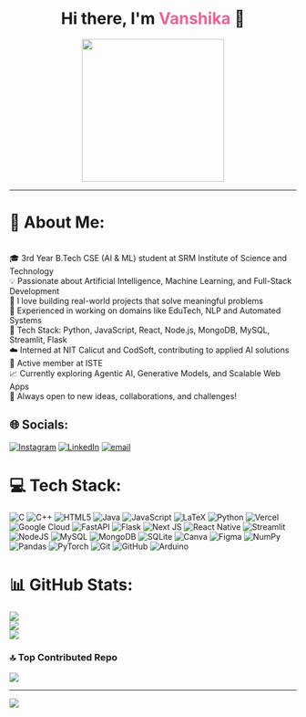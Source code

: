 <!-- HEADER -->
<h1 align="center">Hi there, I'm <span style="color:#f06292;">Vanshika</span> 👋</h1>

<div align="center">
  <img src="https://media.giphy.com/media/26tn33aiTi1jkl6H6/giphy.gif" width="250" height="250"/>
</div>

---
# 💫 About Me:
<br>🎓 3rd Year B.Tech CSE (AI & ML) student at SRM Institute of Science and Technology   <br>💡 Passionate about Artificial Intelligence, Machine Learning, and Full-Stack Development  <br>🚀 I love building real-world projects that solve meaningful problems  <br>🧠 Experienced in working on domains like EduTech, NLP and Automated Systems  <br>🔧 Tech Stack: Python, JavaScript, React, Node.js, MongoDB, MySQL, Streamlit, Flask  <br>☁️ Interned at NIT Calicut and CodSoft, contributing to applied AI solutions  <br>🤝 Active member at ISTE <br>📈 Currently exploring Agentic AI, Generative Models, and Scalable Web Apps  <br>🌱 Always open to new ideas, collaborations, and challenges!


## 🌐 Socials:
[![Instagram](https://img.shields.io/badge/Instagram-%23E4405F.svg?logo=Instagram&logoColor=white)](https://instagram.com/vanssss_05) [![LinkedIn](https://img.shields.io/badge/LinkedIn-%230077B5.svg?logo=linkedin&logoColor=white)](https://linkedin.com/in/https://www.linkedin.com/in/d-t-vanshika-0223372a8) [![email](https://img.shields.io/badge/Email-D14836?logo=gmail&logoColor=white)](mailto:vanshikaselvam05@gmail.com) 

# 💻 Tech Stack:
![C](https://img.shields.io/badge/c-%2300599C.svg?style=for-the-badge&logo=c&logoColor=white) ![C++](https://img.shields.io/badge/c++-%2300599C.svg?style=for-the-badge&logo=c%2B%2B&logoColor=white)  ![HTML5](https://img.shields.io/badge/html5-%23E34F26.svg?style=for-the-badge&logo=html5&logoColor=white) ![Java](https://img.shields.io/badge/java-%23ED8B00.svg?style=for-the-badge&logo=openjdk&logoColor=white) ![JavaScript](https://img.shields.io/badge/javascript-%23323330.svg?style=for-the-badge&logo=javascript&logoColor=%23F7DF1E) ![LaTeX](https://img.shields.io/badge/latex-%23008080.svg?style=for-the-badge&logo=latex&logoColor=white) ![Python](https://img.shields.io/badge/python-3670A0?style=for-the-badge&logo=python&logoColor=ffdd54) ![Vercel](https://img.shields.io/badge/vercel-%23000000.svg?style=for-the-badge&logo=vercel&logoColor=white) ![Google Cloud](https://img.shields.io/badge/GoogleCloud-%234285F4.svg?style=for-the-badge&logo=google-cloud&logoColor=white) ![FastAPI](https://img.shields.io/badge/FastAPI-005571?style=for-the-badge&logo=fastapi) ![Flask](https://img.shields.io/badge/flask-%23000.svg?style=for-the-badge&logo=flask&logoColor=white) ![Next JS](https://img.shields.io/badge/Next-black?style=for-the-badge&logo=next.js&logoColor=white) ![React Native](https://img.shields.io/badge/react_native-%2320232a.svg?style=for-the-badge&logo=react&logoColor=%2361DAFB) ![Streamlit](https://img.shields.io/badge/Streamlit-%23FE4B4B.svg?style=for-the-badge&logo=streamlit&logoColor=white)  ![NodeJS](https://img.shields.io/badge/node.js-6DA55F?style=for-the-badge&logo=node.js&logoColor=white) ![MySQL](https://img.shields.io/badge/mysql-4479A1.svg?style=for-the-badge&logo=mysql&logoColor=white) ![MongoDB](https://img.shields.io/badge/MongoDB-%234ea94b.svg?style=for-the-badge&logo=mongodb&logoColor=white) ![SQLite](https://img.shields.io/badge/sqlite-%2307405e.svg?style=for-the-badge&logo=sqlite&logoColor=white) ![Canva](https://img.shields.io/badge/Canva-%2300C4CC.svg?style=for-the-badge&logo=Canva&logoColor=white) ![Figma](https://img.shields.io/badge/figma-%23F24E1E.svg?style=for-the-badge&logo=figma&logoColor=white) ![NumPy](https://img.shields.io/badge/numpy-%23013243.svg?style=for-the-badge&logo=numpy&logoColor=white) ![Pandas](https://img.shields.io/badge/pandas-%23150458.svg?style=for-the-badge&logo=pandas&logoColor=white) ![PyTorch](https://img.shields.io/badge/PyTorch-%23EE4C2C.svg?style=for-the-badge&logo=PyTorch&logoColor=white) ![Git](https://img.shields.io/badge/git-%23F05033.svg?style=for-the-badge&logo=git&logoColor=white) ![GitHub](https://img.shields.io/badge/github-%23121011.svg?style=for-the-badge&logo=github&logoColor=white) ![Arduino](https://img.shields.io/badge/-Arduino-00979D?style=for-the-badge&logo=Arduino&logoColor=white)
# 📊 GitHub Stats:
![](https://github-readme-stats.vercel.app/api?username=vanshi-05&theme=dark&hide_border=false&include_all_commits=true&count_private=true)<br/>
![](https://nirzak-streak-stats.vercel.app/?user=vanshi-05&theme=dark&hide_border=false)<br/>
![](https://github-readme-stats.vercel.app/api/top-langs/?username=vanshi-05&theme=dark&hide_border=false&include_all_commits=true&count_private=true&layout=compact)

### 🔝 Top Contributed Repo
![](https://github-contributor-stats.vercel.app/api?username=vanshi-05&limit=5&theme=dark&combine_all_yearly_contributions=true)

---
[![](https://visitcount.itsvg.in/api?id=vanshi-05&icon=0&color=0)](https://visitcount.itsvg.in)

<!-- Proudly created with GPRM ( https://gprm.itsvg.in ) -->
